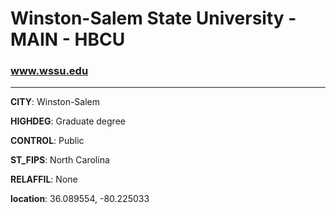 # Winston-Salem State University - MAIN - HBCU
### www.wssu.edu
---
**CITY**: Winston-Salem

**HIGHDEG**: Graduate degree

**CONTROL**: Public

**ST_FIPS**: North Carolina

**RELAFFIL**: None

**location**: 36.089554, -80.225033